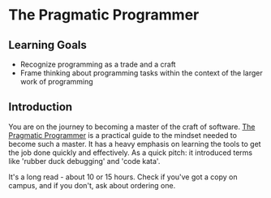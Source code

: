 # The Pragmatic Programmer

## Learning Goals

- Recognize programming as a trade and a craft
- Frame thinking about programming tasks within the context of the larger work of programming

## Introduction

You are on the journey to becoming a master of the craft of software. [The Pragmatic Programmer](https://www.amazon.com/Pragmatic-Programmer-Journeyman-Master/dp/020161622X) is a practical guide to the mindset needed to become such a master. It has a heavy emphasis on learning the tools to get the job done quickly and effectively. As a quick pitch: it introduced terms like 'rubber duck debugging' and 'code kata'.

It's a long read - about 10 or 15 hours. Check if you've got a copy on campus, and if you don't, ask about ordering one.
